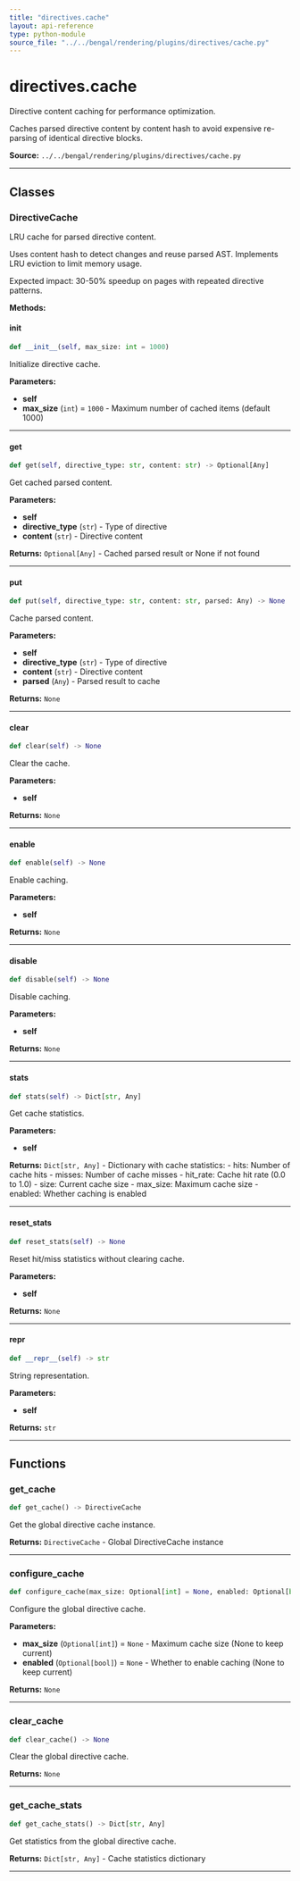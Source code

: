 ```yaml
---
title: "directives.cache"
layout: api-reference
type: python-module
source_file: "../../bengal/rendering/plugins/directives/cache.py"
---
```


# directives.cache

Directive content caching for performance optimization.

Caches parsed directive content by content hash to avoid expensive
re-parsing of identical directive blocks.

**Source:** `../../bengal/rendering/plugins/directives/cache.py`

---

## Classes

### DirectiveCache


LRU cache for parsed directive content.

Uses content hash to detect changes and reuse parsed AST.
Implements LRU eviction to limit memory usage.

Expected impact: 30-50% speedup on pages with repeated directive patterns.




**Methods:**

#### __init__

```python
def __init__(self, max_size: int = 1000)
```

Initialize directive cache.

**Parameters:**

- **self**
- **max_size** (`int`) = `1000` - Maximum number of cached items (default 1000)







---
#### get

```python
def get(self, directive_type: str, content: str) -> Optional[Any]
```

Get cached parsed content.

**Parameters:**

- **self**
- **directive_type** (`str`) - Type of directive
- **content** (`str`) - Directive content

**Returns:** `Optional[Any]` - Cached parsed result or None if not found






---
#### put

```python
def put(self, directive_type: str, content: str, parsed: Any) -> None
```

Cache parsed content.

**Parameters:**

- **self**
- **directive_type** (`str`) - Type of directive
- **content** (`str`) - Directive content
- **parsed** (`Any`) - Parsed result to cache

**Returns:** `None`






---
#### clear

```python
def clear(self) -> None
```

Clear the cache.

**Parameters:**

- **self**

**Returns:** `None`






---
#### enable

```python
def enable(self) -> None
```

Enable caching.

**Parameters:**

- **self**

**Returns:** `None`






---
#### disable

```python
def disable(self) -> None
```

Disable caching.

**Parameters:**

- **self**

**Returns:** `None`






---
#### stats

```python
def stats(self) -> Dict[str, Any]
```

Get cache statistics.

**Parameters:**

- **self**

**Returns:** `Dict[str, Any]` - Dictionary with cache statistics:
    - hits: Number of cache hits
    - misses: Number of cache misses
    - hit_rate: Cache hit rate (0.0 to 1.0)
    - size: Current cache size
    - max_size: Maximum cache size
    - enabled: Whether caching is enabled






---
#### reset_stats

```python
def reset_stats(self) -> None
```

Reset hit/miss statistics without clearing cache.

**Parameters:**

- **self**

**Returns:** `None`






---
#### __repr__

```python
def __repr__(self) -> str
```

String representation.

**Parameters:**

- **self**

**Returns:** `str`






---


## Functions

### get_cache

```python
def get_cache() -> DirectiveCache
```

Get the global directive cache instance.


**Returns:** `DirectiveCache` - Global DirectiveCache instance





---
### configure_cache

```python
def configure_cache(max_size: Optional[int] = None, enabled: Optional[bool] = None) -> None
```

Configure the global directive cache.

**Parameters:**

- **max_size** (`Optional[int]`) = `None` - Maximum cache size (None to keep current)
- **enabled** (`Optional[bool]`) = `None` - Whether to enable caching (None to keep current)

**Returns:** `None`





---
### clear_cache

```python
def clear_cache() -> None
```

Clear the global directive cache.


**Returns:** `None`





---
### get_cache_stats

```python
def get_cache_stats() -> Dict[str, Any]
```

Get statistics from the global directive cache.


**Returns:** `Dict[str, Any]` - Cache statistics dictionary





---
